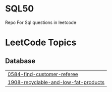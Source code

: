 # SQL50
Repo For Sql questions in leetcode

<!---LeetCode Topics Start-->
# LeetCode Topics
## Database
|  |
| ------- |
| [0584-find-customer-referee](https://github.com/Sreeharij/SQL50/tree/master/0584-find-customer-referee) |
| [1908-recyclable-and-low-fat-products](https://github.com/Sreeharij/SQL50/tree/master/1908-recyclable-and-low-fat-products) |
<!---LeetCode Topics End-->